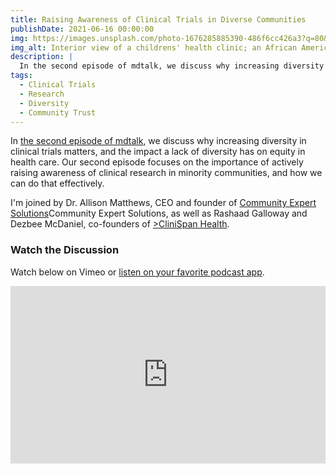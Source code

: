 ```yaml
---
title: Raising Awareness of Clinical Trials in Diverse Communities
publishDate: 2021-06-16 00:00:00
img: https://images.unsplash.com/photo-1676285885390-486f6cc426a3?q=80&w=1920&auto=format&fit=crop&ixlib=rb-4.0.3&ixid=M3wxMjA3fDB8MHxwaG90by1wYWdlfHx8fGVufDB8fHx8fA%3D%3D
img_alt: Interior view of a childrens' health clinic; an African American child is having his throat examined, other children are sitting against a wall awaiting their turns
description: |
  In the second episode of mdtalk, we discuss why increasing diversity in clinical trials matters, and the impact a lack of diversity has on equity in health care. 
tags:
  - Clinical Trials
  - Research
  - Diversity
  - Community Trust
---
```


In <a href="https://mdgroup.com/blog/mdtalk-episode-2-raising-awareness-of-clinical-trials-in-diverse-communities/">the second episode of mdtalk</a>, we discuss why increasing diversity in clinical trials matters, and the impact a lack of diversity has on equity in health care. Our second episode focuses on the importance of actively raising awareness of clinical research in minority communities, and how we can do that effectively.

I'm joined by Dr. Allison Matthews, CEO and founder of <a href="https://www.communityexpertsolutions.com/">Community Expert Solutions</a>Community Expert Solutions, as well as Rashaad Galloway and Dezbee McDaniel, co-founders of <a href="https://clinispanhealth.com/">>CliniSpan Health</a>.

### Watch the Discussion
Watch below on Vimeo or <a href="https://podcasts.apple.com/us/podcast/mdtalk/id1613928571">listen on your favorite podcast app</a>.

<div style="padding:56.25% 0 0 0;position:relative;"><iframe src="https://player.vimeo.com/video/575773187?badge=0&amp;autopause=0&amp;player_id=0&amp;app_id=58479" frameborder="0" allow="autoplay; fullscreen; picture-in-picture; clipboard-write" style="position:absolute;top:0;left:0;width:100%;height:100%;" title="MDTalk02_MainEdit_V3.mp4.mp4"></iframe></div><script src="https://player.vimeo.com/api/player.js"></script>